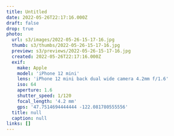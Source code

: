 ```yaml
---
title: Untitled
date: 2022-05-26T22:17:16.000Z
draft: false
drop: true
photo:
  url: s3/images/2022-05-26-15-17-16.jpg
  thumb: s3/thumbs/2022-05-26-15-17-16.jpg
  preview: s3/previews/2022-05-26-15-17-16.jpg
  created: 2022-05-26T22:17:16.000Z
  exif:
    make: Apple
    model: 'iPhone 12 mini'
    lens: 'iPhone 12 mini back dual wide camera 4.2mm f/1.6'
    iso: 64
    aperture: 1.6
    shutter_speed: 1/120
    focal_length: '4.2 mm'
    gps: '47.7514694444444 -122.081780555556'
  title: null
  caption: null
links: []
---
```


